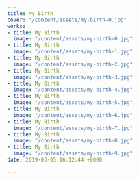 ```yaml
---
title: My Birth
cover: "/content/assets/my-birth-0.jpg"
works:
- title: My Birth
  image: "/content/assets/my-birth-0.jpg"
- title: My Birth
  image: "/content/assets/my-birth-1.jpg"
- title: My Birth
  image: "/content/assets/my-birth-2.jpg"
- title: My Birth
  image: "/content/assets/my-birth-3.jpg"
- title: My Birth
  image: "/content/assets/my-birth-4.jpg"
- title: My Birth
  image: "/content/assets/my-birth-5.jpg"
- title: My Birth
  image: "/content/assets/my-birth-6.jpg"
- title: My Birth
  image: "/content/assets/my-birth-7.jpg"
- title: My Birth
  image: "/content/assets/my-birth-8.jpg"
- title: My Birth
  image: "/content/assets/my-birth-9.jpg"
date: 2019-03-05 16:12:44 +0000

---
```

